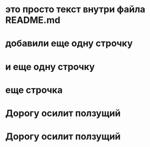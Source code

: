 # это просто текст внутри файла README.md
# добавили еще одну строчку
# и еще одну строчку
# еще строчка
# Дорогу осилит ползущий
# Дорогу осилит ползущий
